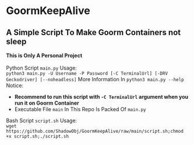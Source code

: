 # GoormKeepAlive
## A Simple Script To Make Goorm Containers not sleep
**This is Only A Personal Project** <br/><br/>
Python Script `main.py` Usage:<br/>
`python3 main.py -U Username -P Password [-C TerminalUrl] [-DRV Geckodriver] [--noheadless]`
More Information In `python3 main.py --help`
Notice: 
- **Recommend to run this script with `-C TerminalUrl` argument when you run it on Goorm Container**
- Executable File `main` In This Repo Is Packed Of `main.py`

Bash Script `script.sh` Usage:<br/>
`wget https://github.com/ShadowObj/GoormKeepAlive/raw/main/script.sh;chmod +x script.sh;./script.sh`
